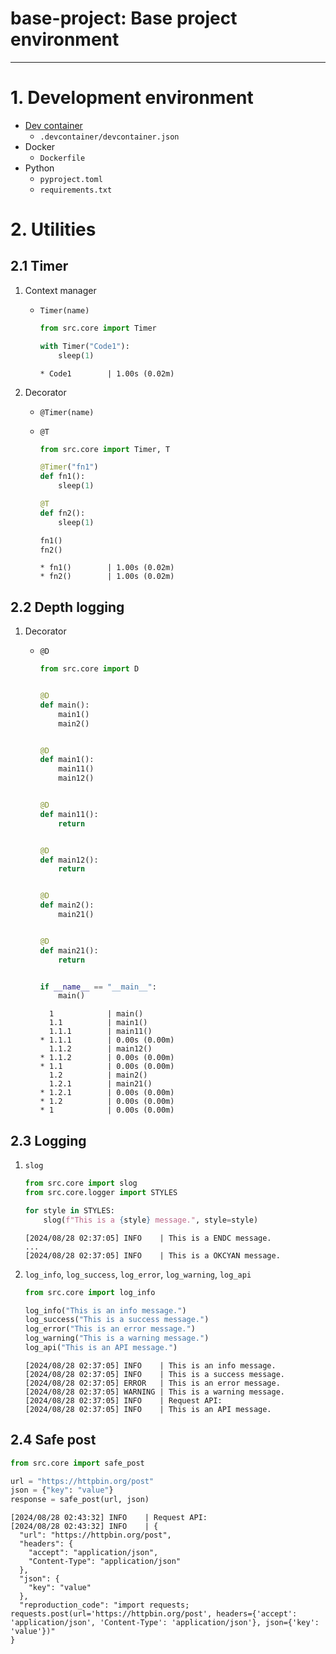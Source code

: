 # base-project: Base project environment

---

# 1. Development environment

- [Dev container](https://code.visualstudio.com/docs/devcontainers/containers)
  - `.devcontainer/devcontainer.json`
- Docker
  - `Dockerfile`
- Python
  - `pyproject.toml`
  - `requirements.txt`

# 2. Utilities

## 2.1 Timer

1. Context manager

   - `Timer(name)`

     ```python
     from src.core import Timer

     with Timer("Code1"):
         sleep(1)
     ```

     ```
     * Code1        | 1.00s (0.02m)
     ```

2. Decorator

   - `@Timer(name)`
   - `@T`

     ```python
     from src.core import Timer, T

     @Timer("fn1")
     def fn1():
         sleep(1)

     @T
     def fn2():
         sleep(1)

     fn1()
     fn2()
     ```

     ```
     * fn1()        | 1.00s (0.02m)
     * fn2()        | 1.00s (0.02m)
     ```

## 2.2 Depth logging

1. Decorator

   - `@D`

     ```python
     from src.core import D


     @D
     def main():
         main1()
         main2()


     @D
     def main1():
         main11()
         main12()


     @D
     def main11():
         return


     @D
     def main12():
         return


     @D
     def main2():
         main21()


     @D
     def main21():
         return


     if __name__ == "__main__":
         main()
     ```

     ```
       1            | main()
       1.1          | main1()
       1.1.1        | main11()
     * 1.1.1        | 0.00s (0.00m)
       1.1.2        | main12()
     * 1.1.2        | 0.00s (0.00m)
     * 1.1          | 0.00s (0.00m)
       1.2          | main2()
       1.2.1        | main21()
     * 1.2.1        | 0.00s (0.00m)
     * 1.2          | 0.00s (0.00m)
     * 1            | 0.00s (0.00m)
     ```

## 2.3 Logging

1. `slog`

   ```python
   from src.core import slog
   from src.core.logger import STYLES

   for style in STYLES:
       slog(f"This is a {style} message.", style=style)
   ```

   ```
   [2024/08/28 02:37:05] INFO    | This is a ENDC message.
   ...
   [2024/08/28 02:37:05] INFO    | This is a OKCYAN message.
   ```

2. `log_info`, `log_success`, `log_error`, `log_warning`, `log_api`

   ```python
   from src.core import log_info

   log_info("This is an info message.")
   log_success("This is a success message.")
   log_error("This is an error message.")
   log_warning("This is a warning message.")
   log_api("This is an API message.")
   ```

   ```
   [2024/08/28 02:37:05] INFO    | This is an info message.
   [2024/08/28 02:37:05] INFO    | This is a success message.
   [2024/08/28 02:37:05] ERROR   | This is an error message.
   [2024/08/28 02:37:05] WARNING | This is a warning message.
   [2024/08/28 02:37:05] INFO    | Request API:
   [2024/08/28 02:37:05] INFO    | This is an API message.
   ```

## 2.4 Safe post

```python
from src.core import safe_post

url = "https://httpbin.org/post"
json = {"key": "value"}
response = safe_post(url, json)
```

```
[2024/08/28 02:43:32] INFO    | Request API:
[2024/08/28 02:43:32] INFO    | {
  "url": "https://httpbin.org/post",
  "headers": {
    "accept": "application/json",
    "Content-Type": "application/json"
  },
  "json": {
    "key": "value"
  },
  "reproduction_code": "import requests; requests.post(url='https://httpbin.org/post', headers={'accept': 'application/json', 'Content-Type': 'application/json'}, json={'key': 'value'})"
}
```
